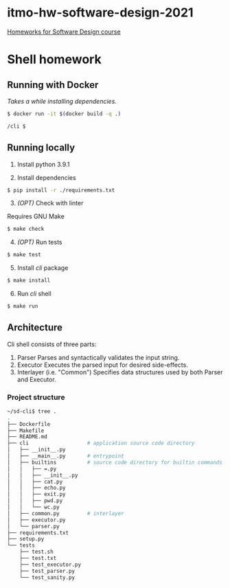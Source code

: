 # itmo-hw-software-design-2021

[Homeworks for Software Design course](http://hwproj.me/courses/62)

# Shell homework

## Running with Docker 

_Takes a while installing dependencies._

```sh
$ docker run -it $(docker build -q .)

/cli $
```

## Running locally
1. Install python 3.9.1

2. Install dependencies

```sh
$ pip install -r ./requirements.txt
```

3. _(OPT)_ Check with linter

Requires GNU Make

```sh
$ make check
```

4. _(OPT)_ Run tests

```sh
$ make test
```

5. Install *cli* package

```sh
$ make install
```

6. Run *cli* shell

```sh
$ make run
```

## Architecture

Cli shell consists of three parts:

1. Parser
   Parses and syntactically validates the input string.
2. Executor
   Executes the parsed input for desired side-effects.
3. Interlayer (i.e. "Common")
   Specifies data structures used by both Parser and Executor.
   

### Project structure

```sh
~/sd-cli$ tree .
.
├── Dockerfile 
├── Makefile
├── README.md
├── cli                   # application source code directory
│   ├── __init__.py
│   ├── __main__.py       # entrypoint
│   ├── builtins          # source code directory for builtin commands
│   │   ├── =.py
│   │   ├── __init__.py
│   │   ├── cat.py
│   │   ├── echo.py
│   │   ├── exit.py
│   │   ├── pwd.py
│   │   └── wc.py
│   ├── common.py         # interlayer
│   ├── executor.py 
│   └── parser.py
├── requirements.txt
├── setup.py
└── tests
    ├── test.sh
    ├── test.txt
    ├── test_executor.py
    ├── test_parser.py
    └── test_sanity.py
```

